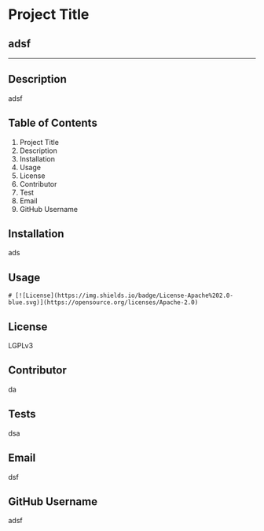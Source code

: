
             
# Project Title

## adsf
   ____
## Description 
    
  adsf

## Table of Contents

  1. Project Title
  2. Description
  3. Installation
  4. Usage
  5. License
  6. Contributor
  7. Test
  8. Email
  9. GitHub Username

## Installation 
  
  ads

## Usage
  
    # [![License](https://img.shields.io/badge/License-Apache%202.0-blue.svg)](https://opensource.org/licenses/Apache-2.0)

  ## License
    
  LGPLv3

## Contributor

  da

## Tests
  
  dsa

## Email

  dsf

## GitHub Username

  adsf

                